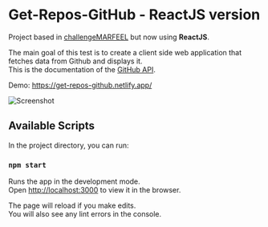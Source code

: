 # Get-Repos-GitHub - ReactJS version

Project based in [challengeMARFEEL](https://github.com/SoyDiego/challengeMARFEEL) but now using **ReactJS**.

The main goal of this test is to create a client side web application that fetches data from Github and displays it.  
This is the documentation of the ​[GitHub API](https://developer.github.com/v3/).

Demo: https://get-repos-github.netlify.app/

![Screenshot](https://i.imgur.com/rKyFNHc.png)

## Available Scripts

In the project directory, you can run:

### `npm start`

Runs the app in the development mode.<br />
Open [http://localhost:3000](http://localhost:3000) to view it in the browser.

The page will reload if you make edits.<br />
You will also see any lint errors in the console.